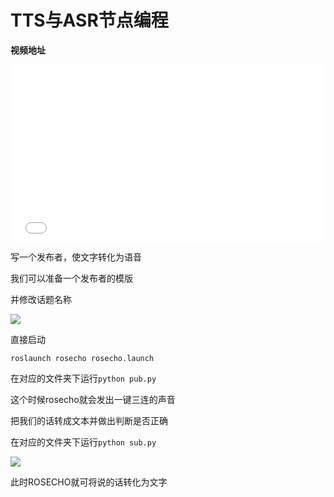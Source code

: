 # TTS与ASR节点编程

**视频地址**

<div style="position: relative; padding-bottom: 56.25%; height: 0;">
  <iframe src="//player.bilibili.com/player.html?aid=891575222&bvid=BV1dP4y1V7tL&cid=438619305&p=1&autoplay=0" frameborder="no" scrolling="no" 
    style="position: absolute; top: 0; left: 0; width: 100%; height: 100%;"></iframe>
</div>

写一个发布者，使文字转化为语音

我们可以准备一个发布者的模版

并修改话题名称

![](https://tianbot-pic.oss-cn-beijing.aliyuncs.com/tianbot-pic/Tianbot-Doc202310311639760.webp)

直接启动

```shell
roslaunch rosecho rosecho.launch
```

在对应的文件夹下运行`python pub.py`

这个时候rosecho就会发出一键三连的声音

把我们的话转成文本并做出判断是否正确

在对应的文件夹下运行`python sub.py`

![](https://tianbot-pic.oss-cn-beijing.aliyuncs.com/tianbot-pic/Tianbot-Doc202310311640624.webp)

此时ROSECHO就可将说的话转化为文字